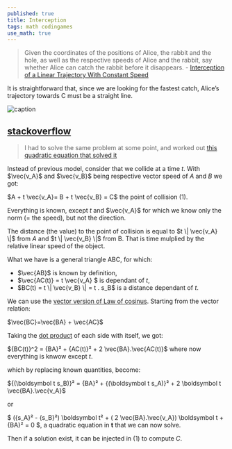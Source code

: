 ```yaml
---
published: true
title: Interception
tags: math codingames
use_math: true
---
```

> Given the coordinates of the positions of Alice, the rabbit and the hole, as well as the respective speeds of Alice and the rabbit, say whether Alice can catch the rabbit before it disappears. - [Interception of a Linear Trajectory With Constant Speed](http://zulko.github.io/blog/2013/11/11/interception-of-a-linear-trajectory-with-constant-speed/)

It is straightforward that, since we are looking for the fastest catch, Alice’s trajectory towards C must be a straight line.

![caption](http://zulko.github.io/images/alice/alice_schema.jpeg) 

## [stackoverflow](https://stackoverflow.com/questions/17204513/how-to-find-the-interception-coordinates-of-a-moving-target-in-3d-space)

> I had to solve the same problem at some point, and worked out [this quadratic equation that solved it](
http://ideone.com/AIr3hg)

Instead of previous model, consider that we collide at a time $t$. With $\vec{v_A}$ and $\vec{v_B}$ being respective vector speed of $A$ and $B$ we got:

$A + t \vec{v_A}= B + t \vec{v_B} = C$ the point of collision (1).

Everything is known, except $t$ and $\vec{v_A}$ for which we know only the norm (= the speed), but not the direction.

The distance (the value) to the point of collision is equal to $t \| \vec{v_A} \|$ from $A$ and  $t \| \vec{v_B} \|$ from B. That is time mulplied by the relative linear speed of the object.


What we have is a general triangle ABC, for which:
- $\vec{AB}$ is known by definition,
- $\vec{AC(t)} = t \vec{v_A} $  is dependant of $t$,
- $BC(t) = t \| \vec{v_B} \| = t . s_B$ is a distance dependant of $t$.

We can use the [vector version of Law of cosinus](https://en.wikipedia.org/wiki/Law_of_cosines#Using_vectors). Starting from the vector relation:

$\vec{BC}=\vec{BA} + \vec{AC}$

Taking the [dot product](https://en.wikipedia.org/wiki/Law_of_cosines#Using_vectors) of each side with itself, we got:

${BC(t)}^2 = {BA}² + {AC(t)}² + 2 \vec{BA}.\vec{AC(t)}$ where now everything is knwow except $t$.

which by replacing known quantities, become:

${(\boldsymbol t s_B)}² = {BA}² + {(\boldsymbol t s_A)}² + 2 \boldsymbol t \vec{BA}.\vec{v_A}$

or

$ ({s_A}² - {s_B}²) \boldsymbol t² + ( 2 \vec{BA}.\vec{v_A}) \boldsymbol t + {BA}² = 0 $, a quadratic equation in $\boldsymbol t$ that we can now solve.

Then if a solution exist, it can be injected in (1) to compute $C$.






